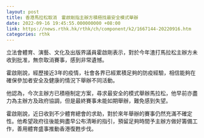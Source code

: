 ```yaml
---
layout: post
title: 香港馬拉松取消　霍啟剛指主辦方積極找最安全模式舉辦
date: 2022-09-16 19:45:55.000000000 +08:00
link: https://news.rthk.hk/rthk/ch/component/k2/1667144-20220916.htm
categories: rthk
---
```


立法會體育、演藝、文化及出版界議員霍啟剛表示，對於今年渣打馬拉松主辦方未收到批准，無奈取消賽事，感到非常遺憾。

霍啟剛說，經歷接近3年的疫情，社會各界已經累積足夠的防疫經驗，相信能夠在確保參加者安全及健康的情況下舉辦不同活動。

他認為，今次主辦方已積極制定方案，尋求最安全的模式舉辦馬拉松，他早前亦盡力為主辦方及政府協調，但是最終賽事未能如期舉辦，難免感到失望。

霍啟剛說，近日收到不少體育總會的求助，對於來年舉辦的賽事仍然充滿不確定性。他希望政府往後能夠盡早公布清晰的指引，預留足夠時間予主辦方做好籌備工作，善用體育盛事推動香港復甦步伐。
